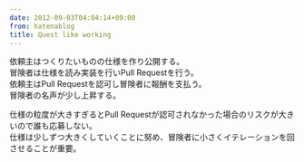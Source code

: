 ```yaml
---
date: 2012-09-03T04:04:14+09:00
from: hatenablog
title: Quest like working
---
```


<p>依頼主はつくりたいものの仕様を作り公開する。<br>
冒険者は仕様を読み実装を行いPull Requestを行う。<br>
依頼主はPull Requestを認可し冒険者に報酬を支払う。<br>
冒険者の名声が少し上昇する。</p><p>仕様の粒度が大きすぎるとPull Requestが認可されなかった場合のリスクが大きいので誰も応募しない。<br>
仕様は少しずつ大きくしていくことに努め、冒険者に小さくイテレーションを回させることが重要。</p>

